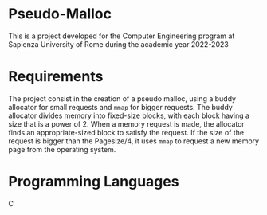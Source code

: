 # Pseudo-Malloc
This is a project developed for the Computer Engineering program at Sapienza University of Rome during the academic year  2022-2023

# Requirements 
The project consist in the creation of a pseudo malloc, using a buddy allocator for small requests and `mmap` for bigger requests.
The buddy allocator divides memory into fixed-size blocks, with each block having a size that is a power of 2. When a memory request is made, the allocator finds an appropriate-sized block to satisfy the request. If the size of the request is bigger than the Pagesize/4, it uses `mmap` to request a new memory page from the operating system.

# Programming Languages
C
